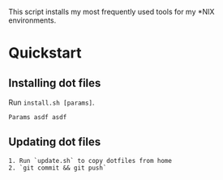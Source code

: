 This script installs my most frequently used tools for my *NIX environments.

# Quickstart
## Installing dot files
Run `install.sh [params]`.

`Params
  asdf
  asdf
`
## Updating dot files
    1. Run `update.sh` to copy dotfiles from home
    2. `git commit && git push`
